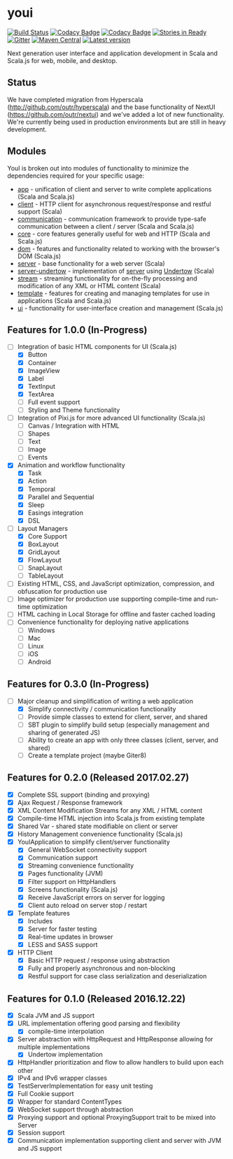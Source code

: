 # youi

[![Build Status](https://travis-ci.org/outr/youi.svg?branch=master)](https://travis-ci.org/outr/youi)
[![Codacy Badge](https://api.codacy.com/project/badge/Grade/c0425ea823824cd7ab60659e8b9542dc)](https://www.codacy.com/app/matthicks/youi?utm_source=github.com&amp;utm_medium=referral&amp;utm_content=outr/youi&amp;utm_campaign=Badge_Grade)
[![Codacy Badge](https://api.codacy.com/project/badge/Coverage/c0425ea823824cd7ab60659e8b9542dc)](https://www.codacy.com/app/matthicks/youi?utm_source=github.com&utm_medium=referral&utm_content=outr/youi&utm_campaign=Badge_Coverage)
[![Stories in Ready](https://badge.waffle.io/outr/youi.png?label=ready&title=Ready)](https://waffle.io/outr/youi)
[![Gitter](https://badges.gitter.im/Join%20Chat.svg)](https://gitter.im/outr/youi)
[![Maven Central](https://maven-badges.herokuapp.com/maven-central/io.youi/youi-core_2.12/badge.svg)](https://maven-badges.herokuapp.com/maven-central/io.youi/youi-core_2.12)
[![Latest version](https://index.scala-lang.org/outr/youi/youi-core/latest.svg)](https://index.scala-lang.org/outr/youi)

Next generation user interface and application development in Scala and Scala.js for web, mobile, and desktop.

## Status

We have completed migration from Hyperscala (http://github.com/outr/hyperscala) and the base functionality of NextUI
(https://github.com/outr/nextui) and we've added a lot of new functionality. We're currently being used in production
environments but are still in heavy development.

## Modules

YouI is broken out into modules of functionality to minimize the dependencies required for your specific usage:

* [app](app) - unification of client and server to write complete applications (Scala and Scala.js)
* [client](client) - HTTP client for asynchronous request/response and restful support (Scala)
* [communication](communication) - communication framework to provide type-safe communication between a client / server (Scala and Scala.js)
* [core](core) - core features generally useful for web and HTTP (Scala and Scala.js)
* [dom](dom) - features and functionality related to working with the browser's DOM (Scala.js)
* [server](server) - base functionality for a web server (Scala)
* [server-undertow](serverUndertow) - implementation of [server](server) using [Undertow](http://undertow.io/) (Scala)
* [stream](stream) - streaming functionality for on-the-fly processing and modification of any XML or HTML content (Scala)
* [template](template) - features for creating and managing templates for use in applications (Scala and Scala.js)
* [ui](ui) - functionality for user-interface creation and management (Scala.js)

## Features for 1.0.0 (In-Progress)

* [ ] Integration of basic HTML components for UI (Scala.js)
    * [X] Button
    * [X] Container
    * [X] ImageView
    * [X] Label
    * [X] TextInput
    * [X] TextArea
    * [ ] Full event support
    * [ ] Styling and Theme functionality
* [ ] Integration of Pixi.js for more advanced UI functionality (Scala.js)
    * [ ] Canvas / Integration with HTML
    * [ ] Shapes
    * [ ] Text
    * [ ] Image
    * [ ] Events
* [X] Animation and workflow functionality
    * [X] Task
    * [X] Action
    * [X] Temporal
    * [X] Parallel and Sequential
    * [X] Sleep
    * [X] Easings integration
    * [X] DSL
* [ ] Layout Managers
    * [X] Core Support
    * [X] BoxLayout
    * [X] GridLayout
    * [X] FlowLayout
    * [ ] SnapLayout
    * [ ] TableLayout
* [ ] Existing HTML, CSS, and JavaScript optimization, compression, and obfuscation for production use
* [ ] Image optimizer for production use supporting compile-time and run-time optimization
* [ ] HTML caching in Local Storage for offline and faster cached loading
* [ ] Convenience functionality for deploying native applications
    * [ ] Windows
    * [ ] Mac
    * [ ] Linux
    * [ ] iOS
    * [ ] Android
    
## Features for 0.3.0 (In-Progress)

* [ ] Major cleanup and simplification of writing a web application
    * [X] Simplify connectivity / communication functionality
    * [ ] Provide simple classes to extend for client, server, and shared
    * [ ] SBT plugin to simplify build setup (especially management and sharing of generated JS)
    * [ ] Ability to create an app with only three classes (client, server, and shared)
    * [ ] Create a template project (maybe Giter8)

## Features for 0.2.0 (Released 2017.02.27)

* [X] Complete SSL support (binding and proxying)
* [X] Ajax Request / Response framework
* [X] XML Content Modification Streams for any XML / HTML content
* [X] Compile-time HTML injection into Scala.js from existing template
* [X] Shared Var - shared state modifiable on client or server
* [X] History Management convenience functionality (Scala.js)
* [X] YouIApplication to simplify client/server functionality
    * [X] General WebSocket connectivity support
    * [X] Communication support
    * [X] Streaming convenience functionality
    * [X] Pages functionality (JVM)
    * [X] Filter support on HttpHandlers
    * [X] Screens functionality (Scala.js)
    * [X] Receive JavaScript errors on server for logging
    * [X] Client auto reload on server stop / restart
* [X] Template features
    * [X] Includes
    * [X] Server for faster testing
    * [X] Real-time updates in browser
    * [X] LESS and SASS support
* [X] HTTP Client
    * [X] Basic HTTP request / response using abstraction
    * [X] Fully and properly asynchronous and non-blocking
    * [X] Restful support for case class serialization and deserialization

## Features for 0.1.0 (Released 2016.12.22)

* [X] Scala JVM and JS support
* [X] URL implementation offering good parsing and flexibility
    * [X] compile-time interpolation
* [X] Server abstraction with HttpRequest and HttpResponse allowing for multiple implementations
    * [X] Undertow implementation
* [X] HttpHandler prioritization and flow to allow handlers to build upon each other
* [X] IPv4 and IPv6 wrapper classes
* [X] TestServerImplementation for easy unit testing
* [X] Full Cookie support
* [X] Wrapper for standard ContentTypes
* [X] WebSocket support through abstraction
* [X] Proxying support and optional ProxyingSupport trait to be mixed into Server
* [X] Session support
* [X] Communication implementation supporting client and server with JVM and JS support
